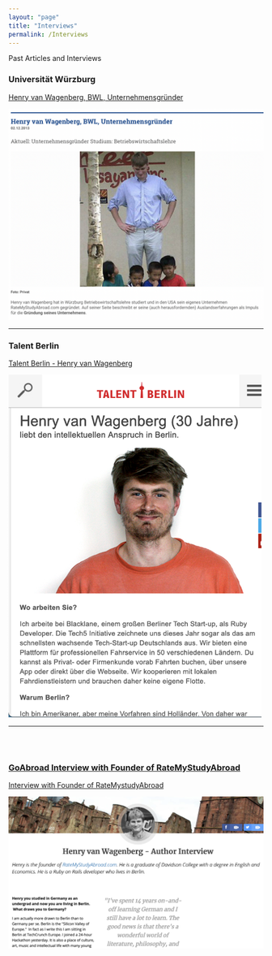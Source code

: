 ```yaml
---
layout: "page"
title: "Interviews"
permalink: /Interviews
---
```


Past Articles and Interviews

### Universität Würzburg
<a href="https://www.uni-wuerzburg.de/career/perspektiven/alumni-portraets/alumni-portraets-single/news/henry-van-wagenberg-bwl-unternehmensgruender/">Henry van Wagenberg, BWL, Unternehmensgründer<a/>

![Wuerzburg](assets/images/interviews/wuerzburg.png)
<hr>

### Talent Berlin
<a href="<http://talentstaging.shc.eu/neu-in-berlin/erfolgreich-angekommen/henry-van-wagenberg/">Talent Berlin - Henry van Wagenberg

<img src="assets/images/interviews/talent_berlin.png" width="500">
<hr>

<br>
<br>

### GoAbroad Interview with Founder of RateMyStudyAbroad
<a href="<https://web.archive.org/web/20141015040453/http://www.goabroad.com/author/henry-van-wagenberg/interview">Interview with Founder of RateMystudyAbroad

![Talent Berlin](assets/images/interviews/ga.png)
